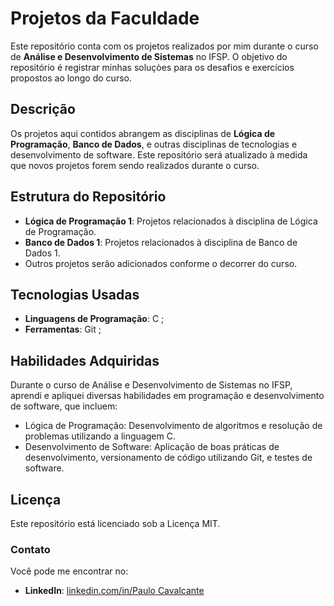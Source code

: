 
# Projetos da Faculdade

Este repositório conta com os projetos realizados por mim durante o curso de **Análise e Desenvolvimento de Sistemas** no IFSP. O objetivo do repositório é registrar minhas soluçòes para os desafios e exercícios propostos ao longo do curso.

## Descrição

Os projetos aqui contidos abrangem as disciplinas de **Lógica de Programação**, **Banco de Dados**, e outras disciplinas de tecnologias e desenvolvimento de software. Este repositório será atualizado à medida que novos projetos forem sendo realizados durante o curso.

## Estrutura do Repositório

- **Lógica de Programação 1**: Projetos relacionados à disciplina de Lógica de Programação.
- **Banco de Dados 1**: Projetos relacionados à disciplina de Banco de Dados 1.
- Outros projetos serão adicionados conforme o decorrer do curso.

## Tecnologias Usadas

- **Linguagens de Programação**: C ;
- **Ferramentas**: Git ; 
## Habilidades Adquiridas
Durante o curso de Análise e Desenvolvimento de Sistemas no IFSP, aprendi e apliquei diversas habilidades em programação e desenvolvimento de software, que incluem:

- Lógica de Programação: Desenvolvimento de algoritmos e resolução de problemas utilizando a linguagem C.
- Desenvolvimento de Software: Aplicação de boas práticas de desenvolvimento, versionamento de código utilizando Git, e testes de software.
## Licença

Este repositório está licenciado sob a Licença MIT.

### Contato

  Você pode me encontrar no:
- **LinkedIn**: [linkedin.com/in/Paulo Cavalcante](https://www.linkedin.com/in/paulocavalcantec/)
